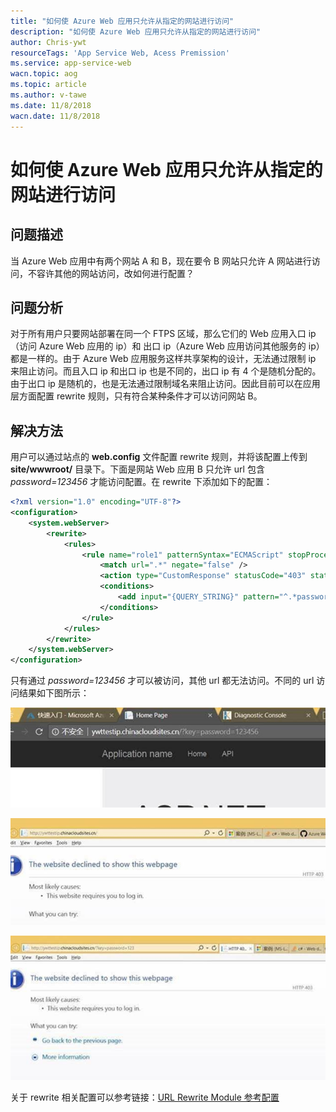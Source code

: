 ```yaml
---
title: "如何使 Azure Web 应用只允许从指定的网站进行访问"
description: "如何使 Azure Web 应用只允许从指定的网站进行访问"
author: Chris-ywt
resourceTags: 'App Service Web, Acess Premission'
ms.service: app-service-web
wacn.topic: aog
ms.topic: article
ms.author: v-tawe
ms.date: 11/8/2018
wacn.date: 11/8/2018
---
```


# 如何使 Azure Web 应用只允许从指定的网站进行访问

## 问题描述

当 Azure Web 应用中有两个网站 A 和 B，现在要令 B 网站只允许 A 网站进行访问，不容许其他的网站访问，改如何进行配置？

## 问题分析

对于所有用户只要网站部署在同一个 FTPS 区域，那么它们的 Web 应用入口 ip（访问 Azure Web 应用的 ip）和 出口 ip（Azure Web 应用访问其他服务的 ip）都是一样的。由于 Azure Web 应用服务这样共享架构的设计，无法通过限制 ip 来阻止访问。而且入口 ip 和出口 ip 也是不同的，出口 ip 有 4 个是随机分配的。由于出口 ip 是随机的，也是无法通过限制域名来阻止访问。因此目前可以在应用层方面配置 rewrite 规则，只有符合某种条件才可以访问网站 B。

## 解决方法

用户可以通过站点的 **web.config** 文件配置 rewrite 规则，并将该配置上传到 **site/wwwroot/** 目录下。下面是网站 Web 应用 B 只允许 url 包含 *password=123456* 才能访问配置。在 rewrite 下添加如下的配置：

```xml
<?xml version="1.0" encoding="UTF-8"?>
<configuration>
    <system.webServer>
        <rewrite>
            <rules>
                <rule name="role1" patternSyntax="ECMAScript" stopProcessing="true">
                    <match url=".*" negate="false" />
                    <action type="CustomResponse" statusCode="403" statusReason="TypeInReasonHere" statusDescription="TypeInDescriptionHere" />
                    <conditions>
                        <add input="{QUERY_STRING}" pattern="^.*password=123456.*$" negate="true" />
                    </conditions>
                </rule>
            </rules>
        </rewrite>
    </system.webServer>
</configuration>
```

只有通过 *password=123456* 才可以被访问，其他 url 都无法访问。不同的 url 访问结果如下图所示：

![url-123456](media/aog-app-service-web-qa-config-permission-only-allow-specified-site-to-access/url-123456.jpg "url-123456")

![no-url](media/aog-app-service-web-qa-config-permission-only-allow-specified-site-to-access/no-url.jpg "no-url")

![url-123](media/aog-app-service-web-qa-config-permission-only-allow-specified-site-to-access/url-123.jpg "url-123")

关于 rewrite  相关配置可以参考链接：[URL Rewrite Module 参考配置](https://docs.microsoft.com/zh-cn/iis/extensions/url-rewrite-module/url-rewrite-module-configuration-reference)
